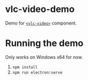 # vlc-video-demo

Demo for [`<vlc-video>`](http://github.com/ruurdbijlsma/vlc-video) component.

# Running the demo

Only works on Windows x64 for now.

1. `npm install`
2. `npm run electron:serve`